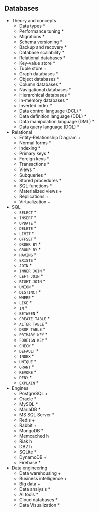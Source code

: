 ## Databases

- Theory and concepts
  - Data types *
  - Performance tuning *
  - Migrations *
  - Schema versioning *
  - Backup and recovery *
  - Database scalability *
  - Relational databases *
  - Key-value store *
  - Tuple store +
  - Graph databases *
  - Object databases *
  - Column databases *
  - Navigational databases *
  - Hierarchical databases *
  - In-memory databases *
  - Inverted index *
  - Data control language (DCL) *
  - Data definition language (DDL) *
  - Data manipulation language (DML) *
  - Data query language (DQL) *
- Relational
  - Entity-Relationship Diagram +
  - Normal forms *
  - Indexing *
  - Primary keys *
  - Foreign keys *
  - Transactions *
  - Views *
  - Subqueries *
  - Stored procedures *
  - SQL functions *
  - Materialized views +
  - Replications +
  - Virtualization +
- SQL
  - `SELECT` *
  - `INSERT` *
  - `UPDATE` *
  - `DELETE` *
  - `LIMIT` *
  - `OFFSET` *
  - `ORDER BY` *
  - `GROUP BY` *
  - `HAVING` *
  - `EXISTS` *
  - `JOIN` *
  - `INNER JOIN` *
  - `LEFT JOIN` *
  - `RIGHT JOIN` *
  - `UNION` *
  - `DISTINCT` *
  - `WHERE` *
  - `LIKE` *
  - `IN` *
  - `BETWEEN` *
  - `CREATE TABLE` *
  - `ALTER TABLE` *
  - `DROP TABLE` *
  - `PRIMARY KEY` *
  - `FOREIGN KEY` *
  - `CHECK` *
  - `DEFAULT` *
  - `INDEX` *
  - `UNIQUE` *
  - `GRANT` *
  - `REVOKE` *
  - `DENY` *
  - `EXPLAIN` *
- Engines
  - PostgreSQL +
  - Oracle *
  - MySQL *
  - MariaDB *
  - MS SQL Server *
  - Redis +
  - Rabbit +
  - MongoDB *
  - Memcached h
  - Riak h
  - DB2 h
  - SQLite *
  - DynamoDB +
  - Firebase *
- Data engineering
  - Data warehousing +
  - Business intelligence +
  - Big data +
  - Data analysis *
  - AI tools *
  - Cloud databases *
  - Data Visualization *
